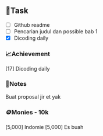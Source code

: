 ## 📝Task
- [ ] Github readme
- [ ] Pencarian judul dan possible bab 1
- [x] Dicoding daily
### 📈Achievement
[17] Dicoding daily
### 📖Notes
Buat proposal jir et yak
### 🪙Monies - 10k
[5,000] Indomie
[5,000] Es buah